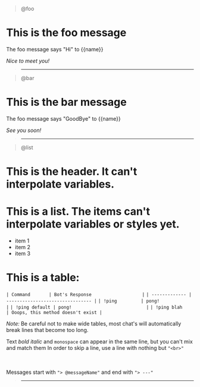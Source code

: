 > @foo

# This is the foo message

The foo message says "Hi" to {{name}}

_Nice to meet you!_

> ---

> @bar

# This is the bar message

The foo message says "GoodBye" to {{name}}

_See you soon!_

> ---

> @list

# This is the header. It can't interpolate variables.

# This is a list. The items can't interpolate variables or styles yet.

- item 1
- item 2
- item 3
  <br>

# This is a table:

`| Command       | Bot's Response                   |`
`| ------------- | -------------------------------- |`
`| !ping         | pong!                            |`
`| !ping default | pong!                            |`
`| !ping blah    | Ooops, this method doesn't exist |`
<br>

_Note:_ Be careful not to make wide tables, most chat's will automatically break lines that become too long.
<br>

Text _*bold*_ _italic_ and `monospace` can appear in the same line, but you can't mix and match them
In order to skip a line, use a line with nothing but `"<br>"`
<br>
<br>
<br>

Messages start with `"> @messageName"` and end with `"> ---"`

> ---
